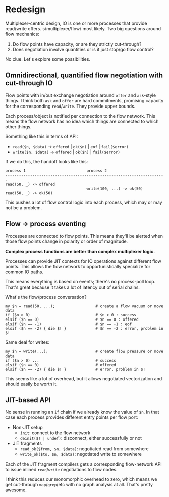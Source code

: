 # Redesign
Multiplexer-centric design, IO is one or more processes that provide read/write
offers. s/multiplexer/flow/ most likely. Two big questions around flow
mechanics:

1. Do flow points have capacity, or are they strictly cut-through?
2. Does negotiation involve quantities or is it just stop/go flow control?

No clue. Let's explore some possibilities.


## Omnidirectional, quantified flow negotiation with cut-through IO
Flow points with in/out exchange negotiation around `offer` and `ask`-style
things. I think both `ask` and `offer` are hard commitments, promising capacity
for the corresponding `read`/`write`. They provide upper bounds.

Each process/object is notified per connection to the flow network. This means
the flow network has no idea which things are connected to which other things.

Something like this in terms of API:

- `read($n, $data)` -> `offered` | `ok($n)` | `eof` | `fail($error)`
- `write($n, $data)` -> `offered` | `ok($n)` | `fail($error)`

If we do this, the handoff looks like this:

```
process 1                           process 2
-----------------------------------------------------------------------
read(50, _) -> offered
                                    write(100, ...) -> ok(50)
read(50, _) -> ok(50)
```

This pushes a lot of flow control logic into each process, which may or may not
be a problem.


## Flow -> process eventing
Processes are connected to flow points. This means they'll be alerted when those
flow points change in polarity or order of magnitude.

**Complex process functions are better than complex multiplexer logic.**

Processes can provide JIT contexts for IO operations against different flow
points. This allows the flow network to opportunistically specialize for common
IO paths.

This means everything is based on events; there's no process-poll loop. That's
great because it takes a lot of latency out of serial chains.

What's the flow/process conversation?

```
my $n = read(50, ...);                  # create a flow vacuum or move data
if ($n > 0)                             # $n > 0 : success
elsif ($n == 0)                         # $n == 0 : offered
elsif ($n == -1)                        # $n == -1 : eof
elsif ($n == -2) { die $! }             # $n == -2 : error, problem in $!
```

Same deal for writes:

```
my $n = write(...);                     # create flow pressure or move data
if ($n > 0) ...                         # success
elsif ($n == 0)                         # offered
elsif ($n == -2) { die $! }             # error, problem in $!
```

This seems like a lot of overhead, but it allows negotiated vectorization and
should easily be worth it.


## JIT-based API
No sense in running an `if` chain if we already know the value of `$n`. In that
case each process provides different entry points per flow port:

- Non-JIT setup
  - `init`: connect to the flow network
  - `deinit($! | undef)`: disconnect, either successfully or not
- JIT fragments
  - `read_ok($from, $n, $data)`: negotiated read from somewhere
  - `write_ok($to, $n, $data)`: negotiated write to somewhere

Each of the JIT fragment compilers gets a corresponding flow-network API to
issue inlined `read`/`write` negotiations to flow nodes.

I think this reduces our monomorphic overhead to zero, which means we get
cut-through `map`/`grep`/etc with no graph analysis at all. That's pretty
awesome.
